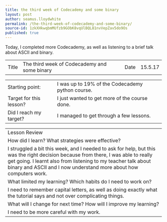 ```yaml
---
title: the third week of Codecademy and some binary
layout: post
author: seamus.lloydwhite
permalink: /the-third-week-of-codecademy-and-some-binary/
source-id: 1zkXHkwqbmMUfzb9GObK8vqUlBQL81nvVepZav5do9Os
published: true
---
```

Today, I completed more Codecademy, as well as listening to a brief talk about ASCII and binary.

<table>
  <tr>
    <td>Title</td>
    <td>The third week of Codecademy and some binary</td>
    <td>Date</td>
    <td>15.5.17</td>
  </tr>
</table>


<table>
  <tr>
    <td>Starting point:</td>
    <td>I was up to 19% of the Codecademy python course.</td>
  </tr>
  <tr>
    <td>Target for this lesson?</td>
    <td>I just wanted to get more of the course done.</td>
  </tr>
  <tr>
    <td>Did I reach my target? </td>
    <td>I managed to get through a few lessons.</td>
  </tr>
</table>


<table>
  <tr>
    <td>Lesson Review</td>
  </tr>
  <tr>
    <td>How did I learn? What strategies were effective? </td>
  </tr>
  <tr>
    <td>I struggled a bit this week, and I needed to ask for help, but this was the right decision because from there, I was able to really get going. I learnt also from listening to my teacher talk about binary and ASCII and I now understand more about how computers work.</td>
  </tr>
  <tr>
    <td>What limited my learning? Which habits do I need to work on? </td>
  </tr>
  <tr>
    <td>I need to remember capital letters, as well as doing exactly what the tutorial says and not over complicating things.</td>
  </tr>
  <tr>
    <td>What will I change for next time? How will I improve my learning?</td>
  </tr>
  <tr>
    <td>I need to be more careful with my work.</td>
  </tr>
</table>


